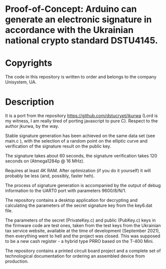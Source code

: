 # Proof-of-Concept: Arduino can generate an electronic signature in accordance with the Ukrainian national crypto standard DSTU4145.
# Copyrights
The code in this repository is written to order and belongs to the company Unisystem, UA.
# Description
It is a port from the repository https://github.com/dstucrypt/jkurwa (Lord is my witness, I am really tired of porting javascript to pure C). Respect to the author jkurwa, by the way.

Stable signature generation has been achieved on the same data set (see main.c ), with the selection of a random point on the elliptic curve and verification of the signature result on the public key.

The signature takes about 60 seconds, the signature verification takes 120 seconds on (Atmega1284p @ 16 MHz).

Requires at least 4K RAM. After optimization (if you do it yourself) it will probably be less (and, possibly, faster heh).

The process of signature generation is accompanied by the output of debug information to the UART0 port with parameters 9600/8/N/1.

The repository contains a desktop application for decrypting and calculating the parameters of the secret signature key from the key6.dat file.

The parameters of the secret (PrivateKey.c) and public (PubKey.c) keys in the firmware code are test ones, taken from the test keys from the Ukrainian tax service website, available at the time of development (September 2021), then everything went to hell and the project was closed. This was supposed to be a new cash register - a hybrid type PRRO based on the T-400 Mini.

The repository contains a printed circuit board project and a complete set of technological documentation for ordering an assembled device from production.